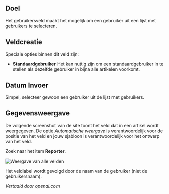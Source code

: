 <!-- Filename: J3.x:Adding_custom_fields/User_Field / Display title: Gebruikersveld -->

## Doel

Het gebruikersveld maakt het mogelijk om een gebruiker uit een lijst met gebruikers te selecteren.


## Veldcreatie

Speciale opties binnen dit veld zijn:

- **Standaardgebruiker** Het kan nuttig zijn om een standaardgebruiker in te stellen als dezelfde gebruiker in bijna alle artikelen voorkomt.

## Datum Invoer

Simpel, selecteer gewoon een gebruiker uit de lijst met gebruikers.


## Gegevensweergave

De volgende screenshot van de site toont het veld dat in een artikel wordt weergegeven. De optie *Automatische weergave* is verantwoordelijk voor de positie van het veld en jouw sjabloon is verantwoordelijk voor het ontwerp van het veld.

Zoek naar het item **Reporter**.

![Weergave van alle velden](../../../en/images/fields/fields-display.png "Veldenweergave")

Het veldlabel wordt gevolgd door de naam van de gebruiker (niet de gebruikersnaam).

*Vertaald door openai.com*

